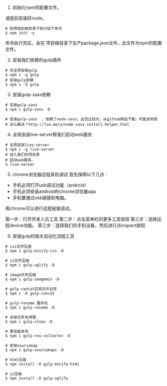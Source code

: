 1. 初始化npm的配置文件。

请提前安装好node。
```shell
# 到项目的根目录下执行如下命令
$ npm init -y
```
命令执行完后，会在 项目根目录下生产package.json文件，此文件为npm的配置文件。

2. 安装我们依赖的gulp插件

```shell
# 先全局安装gulp
$ npm i -g gulp
# 安装gulp依赖
$ npm i -D gulp
```

3. 安装gulp-sass依赖

```shell
# 安装gulp-sass
$ npm i gulp-sass -D

# 安装gulp-sass  ，依赖了node-sass，此包比较大，从github网站下载。可能会失败
# 怎么解决？http://lzw.me/a/node-sass-install-helper.html
```

4. 全局安装live-server帮我们启动web服务

```shell
# 全局安装live-server
$ npm i -g live-server
# 进入我们的项目录
# 启动web服务。
$ live-server
```

5. chrome浏览器远程真机调试
首先保障以下几点：
+ 手机必须打开usb调试功能（android）
+ 手机必须安装android的chrome浏览器app
+ 手机要通过usb链接到电脑。

用chrome可以进行远程链接调试。   

第一步：打开开发人员工具
第二步：点击菜单栏的更多工具按钮
第三步：选择远程device功能。
第三步：选择我们的手机设备，然后进行点inspect按钮

6. 安装gulp的相关自动化流程工具

```shell
# css文件压缩
$ npm i gulp-minify-css -D

# js文件压缩
$ npm i gulp-uglify -D

# image文件压缩
$ npm i gulp-imagemin -D

# gulp-concat实现文件合并
$ npm i -D gulp-concat

# gulp-rename 重命名
$ npm i gulp-rename -D

# 安装文件夹清理
$ npm i gulp-clean -D

# 更改版本号
$ npm i gulp-rev-collector -D

# 安装sourcemap
$ npm i gulp-sourcemaps -D

# html压缩
$ npm install -D gulp-minify-html 

# js压缩
$ npm install -D gulp-uglify
```

